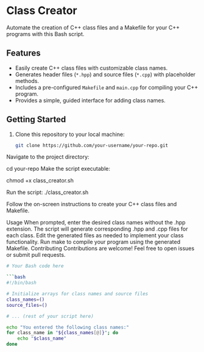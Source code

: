 # Class Creator

Automate the creation of C++ class files and a Makefile for your C++ programs with this Bash script.

## Features

- Easily create C++ class files with customizable class names.
- Generates header files (`*.hpp`) and source files (`*.cpp`) with placeholder methods.
- Includes a pre-configured `Makefile` and `main.cpp` for compiling your C++ program.
- Provides a simple, guided interface for adding class names.

## Getting Started

1. Clone this repository to your local machine:

   ```bash
   git clone https://github.com/your-username/your-repo.git
Navigate to the project directory:

cd your-repo
Make the script executable:

chmod +x class_creator.sh

Run the script:
./class_creator.sh

Follow the on-screen instructions to create your C++ class files and Makefile.

Usage
When prompted, enter the desired class names without the .hpp extension.
The script will generate corresponding .hpp and .cpp files for each class.
Edit the generated files as needed to implement your class functionality.
Run make to compile your program using the generated Makefile.
Contributing
Contributions are welcome! Feel free to open issues or submit pull requests.


```bash
# Your Bash code here

```bash
#!/bin/bash

# Initialize arrays for class names and source files
class_names=()
source_files=()

# ... (rest of your script here)

echo "You entered the following class names:"
for class_name in "${class_names[@]}"; do
    echo "$class_name"
done
